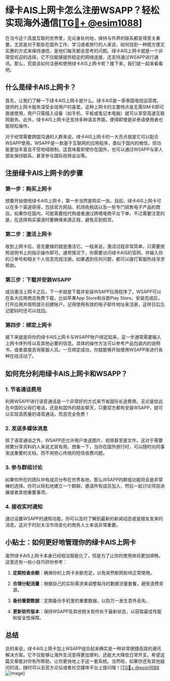 # 绿卡AIS上网卡怎么注册WSAPP？轻松实现海外通信[[TG💪+ @esim1088](https://t.me/s/esim1088)]

在当今这个高度互联的世界里，无论身处何地，保持与外界的联系都变得至关重要。尤其是对于那些在国外工作、学习或者旅行的人来说，如何找到一种既方便又实惠的方式来保持通信，是他们每天都会思考的问题。绿卡AIS上网卡就是一个非常受欢迎的选择，它不仅能够提供稳定的网络连接，还支持通过WSAPP进行通讯。那么，究竟该如何注册和使用绿卡AIS上网卡呢？接下来，我们就一起来看看吧。

## 什么是绿卡AIS上网卡？

首先，让我们了解一下绿卡AIS上网卡是什么。绿卡AIS是一家泰国电信运营商，提供的上网卡服务深受全球用户的喜爱。这种上网卡的主要特点是无需SIM卡即可直接使用，用户只需插入设备（如手机、平板或笔记本电脑）就可以享受高速互联网服务。此外，绿卡AIS上网卡还支持多种语言界面，使得即使是非泰语使用者也能轻松操作。

对于经常需要跨国沟通的人群来说，绿卡AIS上网卡的一大亮点就是它可以配合WSAPP使用。WSAPP是一款基于互联网的应用程序，类似于国内的微信，但功能更加丰富且不受地域限制。这意味着即使你在国外，也可以通过WSAPP与家人朋友保持联系，甚至参与国际视频会议等。

## 注册绿卡AIS上网卡的步骤

### 第一步：购买上网卡
想要开始使用绿卡AIS上网卡，第一步当然是购买一张。目前，绿卡AIS上网卡可以在多个渠道获得，包括官方网站、机场免税店以及一些专门销售电子产品的商店。如果你在国内，可能需要找代购或者通过跨境电商平台下单。不过需要注意的是，在选择购买渠道时要确保来源正规，避免买到假货。

### 第二步：激活上网卡
收到上网卡后，首先要做的就是激活它。一般来说，激活过程非常简单，只需要按照说明书上的指示操作即可。通常情况下，你需要访问绿卡AIS的官网，并输入你的订单号和相关个人信息完成注册。如果遇到任何问题，都可以拨打客服热线寻求帮助。

### 第三步：下载并安装WSAPP
成功激活上网卡之后，下一步就是下载并安装WSAPP应用程序了。WSAPP可以在各大应用商店免费下载，比如苹果App Store和谷歌Play Store。安装完成后，打开应用并按照提示创建账户。记得使用有效的电子邮件地址来注册，这样日后忘记密码时还可以找回。

### 第四步：绑定上网卡
接下来就是将你的绿卡AIS上网卡与WSAPP账户绑定起来。这一步通常需要输入上网卡序列号以及其他必要的信息。具体的操作方法可以参考产品包装内的说明书，或者直接咨询客服人员。一旦绑定成功，你就能够开始使用WSAPP来进行各种在线活动了。

## 如何充分利用绿卡AIS上网卡和WSAPP？

### 1. 节省通话费用
利用WSAPP进行语音通话是一个非常好的方式来节省国际长途费用。无论是给远在中国的父母打电话，还是和国外的朋友聊天，只要双方都有安装WSAPP，就可以实现高质量的语音通话，而且完全免费！

### 2. 发送多媒体消息
除了语音通话之外，WSAPP还允许用户发送图片、视频甚至是文件。这对于需要频繁分享资料的人来说尤其有用。想象一下，当你在国外旅行时，可以随时向同事发送重要的文档，而不用担心传统的短信收费问题。

### 3. 参与群组讨论
如果你所在的团队中有成员分布在世界各地，那么WSAPP的群组功能将会是非常棒的选择。你可以轻松地建立一个群聊，邀请所有成员加入，然后一起讨论项目进展或者其他重要事项。

### 4. 接收实时通知
通过设置WSAPP的通知功能，你可以及时了解到最新的新闻动态或是朋友发来的消息。这对于时刻关注市场变化的商务人士来说非常重要。

## 小贴士：如何更好地管理你的绿卡AIS上网卡

虽然绿卡AIS上网卡本身已经相当智能化了，但是为了让你的使用体验更加顺畅，这里还有一些小技巧供你参考：

1. **定期检查余额**：确保你的上网卡余额充足，以免突然断网影响正常使用。
   
2. **合理分配流量**：根据自己的实际需求来调整每月的数据流量套餐，避免浪费资源。
   
3. **备份重要数据**：定期备份手机里的重要数据，以防万一发生意外丢失。

4. **更新软件版本**：保持WSAPP及其他相关软件处于最新状态，以获取最佳性能和安全性保障。

## 总结

总的来说，绿卡AIS上网卡加上WSAPP组合起来确实是一种非常便捷高效的通讯解决方案。它不仅能够让海外生活变得更加便利，还能大大降低日常开支。希望这篇文章能对你有所帮助，让你更快地上手这一套系统。当然啦，如果你还有其他疑问的话，随时可以去官方论坛或者社交媒体平台上提问哦！[[TG💪+ @esim1088](https://t.me/s/esim1088) ![Image](https://i.postimg.cc/4NQfJmqS/Snipaste-2025-05-13-00-14-12.png)]